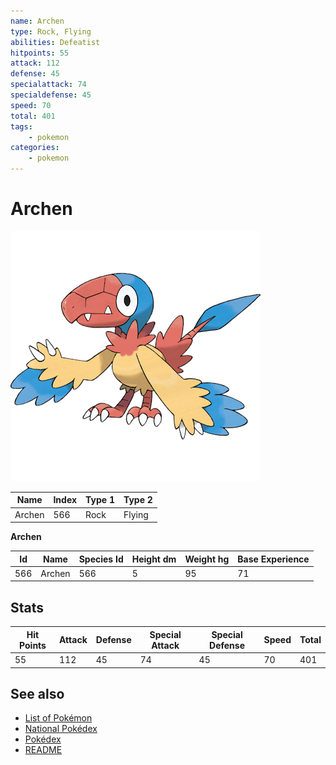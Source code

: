```yaml
---
name: Archen
type: Rock, Flying
abilities: Defeatist
hitpoints: 55
attack: 112
defense: 45
specialattack: 74
specialdefense: 45
speed: 70
total: 401
tags:
    - pokemon
categories:
    - pokemon
---
```


# Archen


![Archen](images/566.png)

| **Name** | **Index** | **Type 1** | **Type 2** |
|----|----|----|----|
| Archen | 566 | Rock | Flying  |

**Archen** 




| **Id** | **Name** | **Species Id** | **Height dm** | **Weight hg** | **Base Experience** |
|--------|----------|----------------|------------|------------|---------------------|
| 566 | Archen | 566 | 5 | 95 | 71 |



## Stats

| **Hit Points** | **Attack** | **Defense** | **Special Attack** | **Special Defense** | **Speed** | **Total** |
|----------------|------------|-------------|--------------------|---------------------|-----------|-----------|
| 55 | 112 | 45 | 74 | 45 | 70 | 401 |

## See also

- [List of Pokémon](../pokemon.md)
- [National Pokédex](../national_pokedex.md)
- [Pokédex](../pokedex.md)
- [README](../README.md)
